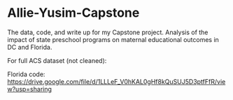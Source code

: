 # Allie-Yusim-Capstone
The data, code, and write up for my Capstone project. Analysis of the impact of state preschool programs on maternal educational outcomes in DC and Florida.

For full ACS dataset (not cleaned): 

Florida code: https://drive.google.com/file/d/1LLLeF_V0hKAL0gHf8kQuSUJ5D3ptfFfR/view?usp=sharing
